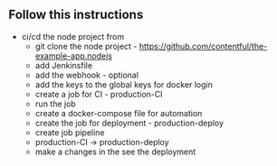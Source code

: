 ## Follow this instructions
- ci/cd the node project from   
    - git clone the node project - https://github.com/contentful/the-example-app.nodejs
    - add Jenkinsfile
    - add the webhook - optional
    - add the keys to the global keys for docker login
    - create a job for CI - production-CI
    - run the job
    - create a docker-compose file for automation
    - create the job for deployment - production-deploy
    - create job pipeline
    - production-CI -> production-deploy
    - make a changes in the see the deployment
